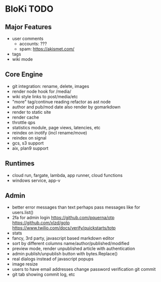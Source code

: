 # BloKi TODO

## Major Features

- user comments
  - accounts: ???
  - spam: https://akismet.com/
- tags
- wiki mode

## Core Engine

- git integration: rename, delete, images
- render node hook for /media/
- wiki style links to post/media/etc
- "more" tag/continue reading refactor as ast node
- author and pub/mod date also render by gomarkdown
- render to static site
- render cache
- throttle qps
- statistics module, page views, latencies, etc
- reindex on inotify (incl rename/move)
- reindex on signal
- gcs, s3 support
- aix, plan9 support

## Runtimes

- cloud run, fargate, lambda, app runner, cloud functions
- windows service, app-v

## Admin

- better error messages than text
  perhaps pass messages like for users.list()
- 2fa for admin login
  https://github.com/pquerna/otp
  https://github.com/xlzd/gotp
  https://www.twilio.com/docs/verify/quickstarts/totp
- stats
- fancy, 3rd party, javascript based markdown editor
- sort by different columns name/author/published/modified
- preview mode, render unpublished article with authentication
- admin publish/unpublish button with bytes.Replace()
- real dialogs instead of javascript popups
- image resize
- users to have email addresses
  change password
  verification
  git commit
- git tab showing commit log, etc